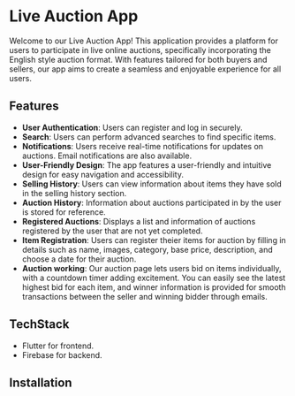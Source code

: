 # Live Auction App

Welcome to our Live Auction App! This application provides a platform for users to participate in live online auctions, specifically incorporating the English style auction format. With features tailored for both buyers and sellers, our app aims to create a seamless and enjoyable experience for all users.

## Features
- **User Authentication**: Users can register and log in securely.
- **Search**: Users can perform advanced searches to find specific items.
- **Notifications**: Users receive real-time notifications for updates on auctions. Email notifications are also available.
- **User-Friendly Design**: The app features a user-friendly and intuitive design for easy navigation and accessibility.
- **Selling History**: Users can view information about items they have sold in the selling history section.
- **Auction History**: Information about auctions participated in by the user is stored for reference.
- **Registered Auctions**: Displays a list and information of auctions registered by the user that are not yet completed.
- **Item Registration**: Users can register theier items for auction by filling in details such as name, images, category, base price, description, and choose a date for their auction.
- **Auction working**: Our auction page lets users bid on items individually, with a countdown timer adding excitement. You can easily see the latest highest bid for each item, and winner information is 
    provided for smooth transactions between the seller and winning bidder through emails.
 
## TechStack
- Flutter for frontend.
- Firebase for backend.

## Installation


